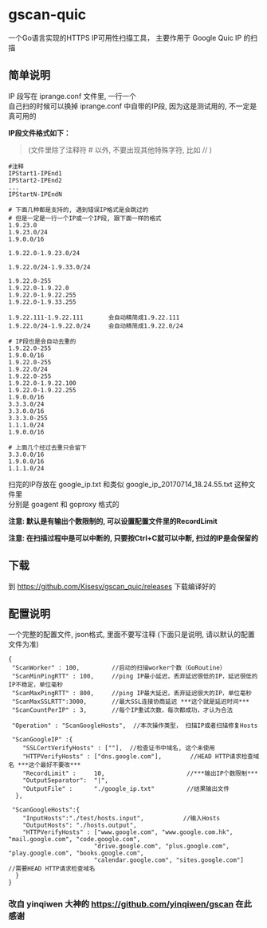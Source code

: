 
# gscan-quic

 一个Go语言实现的HTTPS IP可用性扫描工具， 主要作用于 Google Quic IP 的扫描

## 简单说明
IP 段写在 iprange.conf 文件里, 一行一个<br>
自己扫的时候可以换掉 iprange.conf 中自带的IP段, 因为这是测试用的, 不一定是真可用的

**IP段文件格式如下：**
> (文件里除了注释符 # 以外, 不要出现其他特殊字符, 比如 // )

    #注释
    IPStart1-IPEnd1
    IPStart2-IPEnd2
    ...
    IPStartN-IPEndN

    # 下面几种都是支持的, 遇到错误IP格式是会跳过的
    # 但是一定是一行一个IP或一个IP段, 跟下面一样的格式
    1.9.23.0            
    1.9.23.0/24
    1.9.0.0/16
    
    1.9.22.0-1.9.23.0/24
    
    1.9.22.0/24-1.9.33.0/24
    
    1.9.22.0-255
    1.9.22.0-1.9.22.0
    1.9.22.0-1.9.22.255
    1.9.22.0-1.9.33.255

    1.9.22.111-1.9.22.111       会自动精简成1.9.22.111
    1.9.22.0/24-1.9.22.0/24     会自动精简成1.9.22.0/24

    # IP段也是会自动去重的
    1.9.22.0-255
    1.9.0.0/16
    1.9.22.0-255
    1.9.22.0/24
    1.9.22.0-255
    1.9.22.0-1.9.22.100
    1.9.22.0-1.9.22.255
    1.9.0.0/16
    3.3.3.0/24
    3.3.0.0/16
    3.3.3.0-255
    1.1.1.0/24
    1.9.0.0/16

    # 上面几个经过去重只会留下
    3.3.0.0/16
    1.9.0.0/16
    1.1.1.0/24

扫完的IP存放在 google_ip.txt 和类似 google_ip_20170714_18.24.55.txt 这种文件里<br>
分别是 goagent 和 goproxy 格式的

**注意: 默认是有输出个数限制的, 可以设置配置文件里的RecordLimit**

**注意: 在扫描过程中是可以中断的, 只要按Ctrl+C就可以中断, 扫过的IP是会保留的**

## 下载
到 https://github.com/Kisesy/gscan_quic/releases 下载编译好的

## 配置说明
一个完整的配置文件, json格式, 里面不要写注释
(下面只是说明, 请以默认的配置文件为准)

    {
     "ScanWorker" : 100,         //启动的扫描worker个数（GoRoutine）
     "ScanMinPingRTT" : 100,     //ping IP最小延迟，丢弃延迟很低的IP，延迟很低的IP不稳定，单位毫秒
     "ScanMaxPingRTT" : 800,     //ping IP最大延迟，丢弃延迟很大的IP，单位毫秒
     "ScanMaxSSLRTT":3000,       //最大SSL连接协商延迟 ***这个就是延迟时间***
     "ScanCountPerIP" : 3,       //每个IP重试次数，每次都成功，才认为合法
 
     "Operation" : "ScanGoogleHosts",  //本次操作类型， 扫描IP或者扫描修复Hosts
  
     "ScanGoogleIP" :{
        "SSLCertVerifyHosts" : [""],  //检查证书中域名, 这个未使用
        "HTTPVerifyHosts" : ["dns.google.com"],        //HEAD HTTP请求检查域名 ***这个最好不要改***
        "RecordLimit" :     10,                       //***输出IP个数限制***
        "OutputSeparator":  "|",
        "OutputFile" :      "./google_ip.txt"         //结果输出文件
      },
  
     "ScanGoogleHosts":{
        "InputHosts":"./test/hosts.input",           //输入Hosts
        "OutputHosts": "./hosts.output",
        "HTTPVerifyHosts" : ["www.google.com", "www.google.com.hk", "mail.google.com", "code.google.com",
                            "drive.google.com", "plus.google.com", "play.google.com", "books.google.com",
                            "calendar.google.com", "sites.google.com"]    //需要HEAD HTTP请求检查域名
      } 
    }



### 改自 yinqiwen 大神的 https://github.com/yinqiwen/gscan 在此感谢
